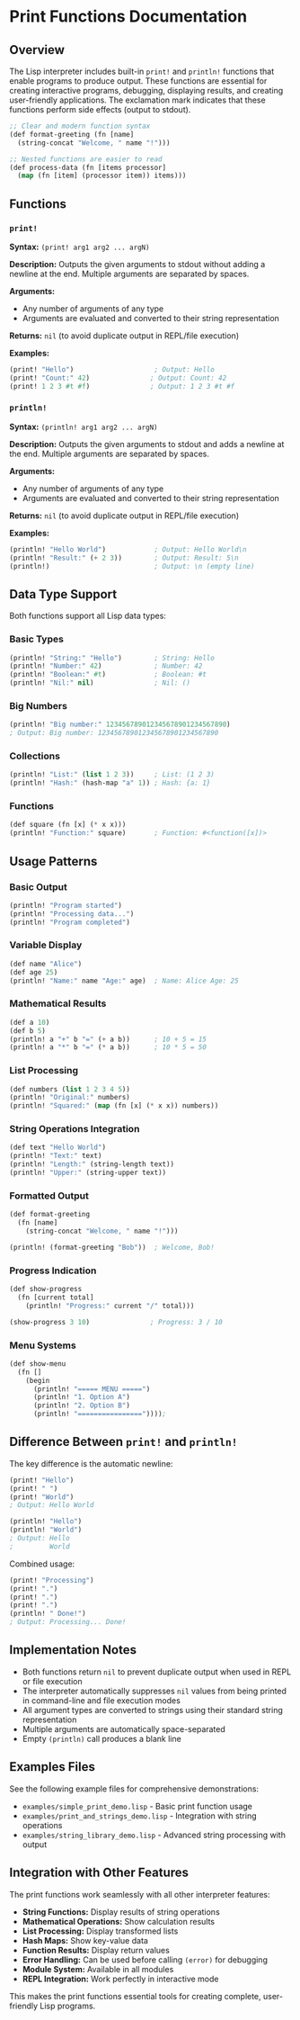 # Print Functions Documentation

## Overview

The Lisp interpreter includes built-in `print!` and `println!` functions that enable programs to produce output. These functions are essential for creating interactive programs, debugging, displaying results, and creating user-friendly applications. The exclamation mark indicates that these functions perform side effects (output to stdout).

```lisp
;; Clear and modern function syntax
(def format-greeting (fn [name] 
  (string-concat "Welcome, " name "!")))

;; Nested functions are easier to read
(def process-data (fn [items processor]
  (map (fn [item] (processor item)) items)))
```

## Functions

### `print!`

**Syntax:** `(print! arg1 arg2 ... argN)`

**Description:** Outputs the given arguments to stdout without adding a newline at the end. Multiple arguments are separated by spaces.

**Arguments:** 
- Any number of arguments of any type
- Arguments are evaluated and converted to their string representation

**Returns:** `nil` (to avoid duplicate output in REPL/file execution)

**Examples:**
```lisp
(print! "Hello")                    ; Output: Hello
(print! "Count:" 42)               ; Output: Count: 42
(print! 1 2 3 #t #f)               ; Output: 1 2 3 #t #f
```

### `println!`

**Syntax:** `(println! arg1 arg2 ... argN)`

**Description:** Outputs the given arguments to stdout and adds a newline at the end. Multiple arguments are separated by spaces.

**Arguments:**
- Any number of arguments of any type  
- Arguments are evaluated and converted to their string representation

**Returns:** `nil` (to avoid duplicate output in REPL/file execution)

**Examples:**
```lisp
(println! "Hello World")            ; Output: Hello World\n
(println! "Result:" (+ 2 3))        ; Output: Result: 5\n
(println!)                          ; Output: \n (empty line)
```

## Data Type Support

Both functions support all Lisp data types:

### Basic Types
```lisp
(println! "String:" "Hello")        ; String: Hello
(println! "Number:" 42)             ; Number: 42
(println! "Boolean:" #t)            ; Boolean: #t
(println! "Nil:" nil)               ; Nil: ()
```

### Big Numbers
```lisp
(println! "Big number:" 123456789012345678901234567890)
; Output: Big number: 123456789012345678901234567890
```

### Collections
```lisp
(println! "List:" (list 1 2 3))     ; List: (1 2 3)
(println! "Hash:" (hash-map "a" 1)) ; Hash: {a: 1}
```

### Functions
```lisp
(def square (fn [x] (* x x)))
(println! "Function:" square)       ; Function: #<function([x])>
```

## Usage Patterns

### Basic Output
```lisp
(println! "Program started")
(println! "Processing data...")
(println! "Program completed")
```

### Variable Display
```lisp
(def name "Alice")
(def age 25)
(println! "Name:" name "Age:" age)  ; Name: Alice Age: 25
```

### Mathematical Results
```lisp
(def a 10)
(def b 5)
(println! a "+" b "=" (+ a b))      ; 10 + 5 = 15
(println! a "*" b "=" (* a b))      ; 10 * 5 = 50
```

### List Processing
```lisp
(def numbers (list 1 2 3 4 5))
(println! "Original:" numbers)
(println! "Squared:" (map (fn [x] (* x x)) numbers))
```

### String Operations Integration
```lisp
(def text "Hello World")
(println! "Text:" text)
(println! "Length:" (string-length text))
(println! "Upper:" (string-upper text))
```

### Formatted Output
```lisp
(def format-greeting
  (fn [name]
    (string-concat "Welcome, " name "!")))

(println! (format-greeting "Bob"))  ; Welcome, Bob!
```

### Progress Indication
```lisp
(def show-progress
  (fn [current total]
    (println! "Progress:" current "/" total)))

(show-progress 3 10)               ; Progress: 3 / 10
```

### Menu Systems
```lisp
(def show-menu
  (fn []
    (begin
      (println! "===== MENU =====")
      (println! "1. Option A")
      (println! "2. Option B")
      (println! "================"))));
```

## Difference Between `print!` and `println!`

The key difference is the automatic newline:

```lisp
(print! "Hello")
(print! " ")
(print! "World")
; Output: Hello World

(println! "Hello")
(println! "World")  
; Output: Hello
;         World
```

Combined usage:
```lisp
(print! "Processing")
(print! ".")
(print! ".")
(print! ".")
(println! " Done!")
; Output: Processing... Done!
```

## Implementation Notes

- Both functions return `nil` to prevent duplicate output when used in REPL or file execution
- The interpreter automatically suppresses `nil` values from being printed in command-line and file execution modes
- All argument types are converted to strings using their standard string representation
- Multiple arguments are automatically space-separated
- Empty `(println)` call produces a blank line

## Examples Files

See the following example files for comprehensive demonstrations:

- `examples/simple_print_demo.lisp` - Basic print function usage
- `examples/print_and_strings_demo.lisp` - Integration with string operations
- `examples/string_library_demo.lisp` - Advanced string processing with output

## Integration with Other Features

The print functions work seamlessly with all other interpreter features:

- **String Functions:** Display results of string operations
- **Mathematical Operations:** Show calculation results
- **List Processing:** Display transformed lists
- **Hash Maps:** Show key-value data
- **Function Results:** Display return values
- **Error Handling:** Can be used before calling `(error)` for debugging
- **Module System:** Available in all modules
- **REPL Integration:** Work perfectly in interactive mode

This makes the print functions essential tools for creating complete, user-friendly Lisp programs.
